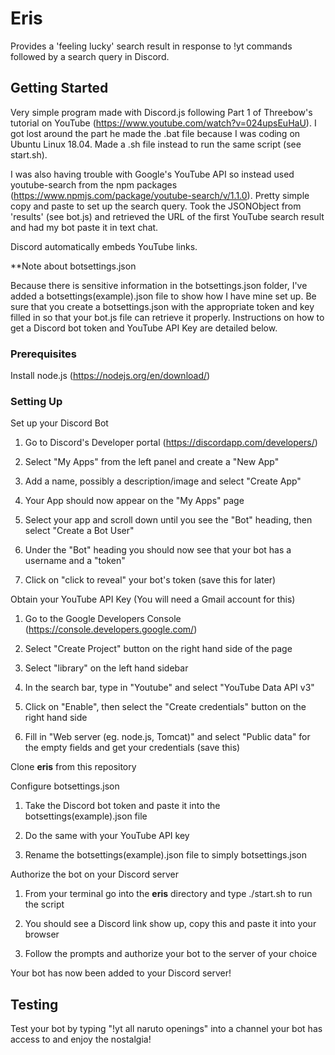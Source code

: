 # Eris
Provides a 'feeling lucky' search result in response to !yt commands followed by a search query in Discord.

## Getting Started

Very simple program made with Discord.js following Part 1 of Threebow's tutorial on YouTube (https://www.youtube.com/watch?v=024upsEuHaU). I got lost around the part he made the .bat file because I was coding on Ubuntu Linux 18.04. Made a .sh file instead to run the same script (see start.sh).

I was also having trouble with Google's YouTube API so instead used youtube-search from the npm packages (https://www.npmjs.com/package/youtube-search/v/1.1.0). Pretty simple copy and paste to set up the search query. Took the JSONObject from 'results' (see bot.js) and retrieved the URL of the first YouTube search result and had my bot paste it in text chat.

Discord automatically embeds YouTube links.

**Note about botsettings.json

Because there is sensitive information in the botsettings.json folder, I've added a botsettings(example).json file to show how I have mine set up. Be sure that you create a botsettings.json with the appropriate token and key filled in so that your bot.js file can retrieve it properly. Instructions on how to get a Discord bot token and YouTube API Key are detailed below.

### Prerequisites

Install node.js (https://nodejs.org/en/download/)

### Setting Up

Set up your Discord Bot

1. Go to Discord's Developer portal (https://discordapp.com/developers/)

2. Select "My Apps" from the left panel and create a "New App"

3. Add a name, possibly a description/image and select "Create App"

4. Your App should now appear on the "My Apps" page

5. Select your app and scroll down until you see the "Bot" heading, then select "Create  a Bot User"

6. Under the "Bot" heading you should now see that your bot has a username and a "token"

7. Click on "click to reveal" your bot's token (save this for later)

Obtain your YouTube API Key (You will need a Gmail account for this)

1. Go to the Google Developers Console (https://console.developers.google.com/)

2. Select "Create Project" button on the right hand side of the page

3. Select "library" on the left hand sidebar

4. In the search bar, type in "Youtube" and select "YouTube Data API v3"

5. Click on "Enable", then select the "Create credentials" button on the right hand side

6. Fill in "Web server (eg. node.js, Tomcat)" and select "Public data" for the empty fields and get your credentials (save this)

Clone **eris** from this repository

Configure botsettings.json

1. Take the Discord bot token and paste it into the botsettings(example).json file

2. Do the same with your YouTube API key

3. Rename the botsettings(example).json file to simply botsettings.json

Authorize the bot on your Discord server

1. From your terminal go into the **eris** directory and type ./start.sh to run the script

3. You should see a Discord link show up, copy this and paste it into your browser

4. Follow the prompts and authorize your bot to the server of your choice

Your bot has now been added to your Discord server!

## Testing

Test your bot by typing "!yt all naruto openings" into a channel your bot has access to and enjoy the nostalgia!
